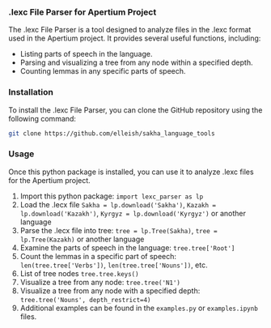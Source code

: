 ### .lexc File Parser for Apertium Project

The .lexc File Parser is a tool designed to analyze files in the .lexc format used in the Apertium project. It provides several useful functions, including:

- Listing parts of speech in the language.
- Parsing and visualizing a tree from any node within a specified depth.
- Counting lemmas in any specific parts of speech.

### Installation

To install the .lexc File Parser, you can clone the GitHub repository using the following command:

```bash
git clone https://github.com/elleish/sakha_language_tools
```

### Usage

Once this python package is installed, you can use it to analyze .lexc files for the Apertium project.

1. Import this python package: `import lexc_parser as lp`
2. Load the .lecx file `Sakha = lp.download('Sakha')`, `Kazakh = lp.download('Kazakh')`, `Kyrgyz = lp.download('Kyrgyz')` or another language 
3. Parse the .lecx file into tree: `tree = lp.Tree(Sakha)`, `tree = lp.Tree(Kazakh)` or another language   
4. Examine the parts of speech in the language: `tree.tree['Root']`
5. Count the lemmas in a specific part of speech: `len(tree.tree['Verbs'])`, `len(tree.tree['Nouns'])`, etc.
6. List of tree nodes `tree.tree.keys()`  
7. Visualize a tree from any node: `tree.tree('N1')`
8. Visualize a tree from any node with a specified depth: `tree.tree('Nouns', depth_restrict=4)` 
9. Additional examples can be found in the `examples.py` or `examples.ipynb` files.
